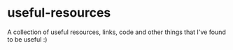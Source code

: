 # useful-resources

A collection of useful resources, links, code and other things that I've found to be useful :)
